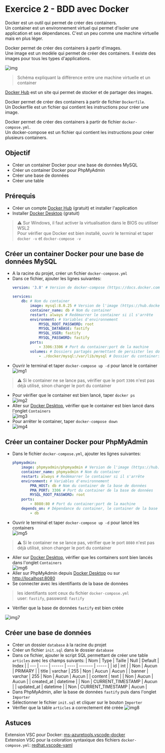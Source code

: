 # Exercice 2 - BDD avec Docker
Docker est un outil qui permet de créer des containers. <br/>
Un container est un environnement virtuel qui permet d'isoler une application et ses dépendances. C'est un peu comme une machine virtuelle mais en plus léger. <br/>

Docker permet de créer des containers à partir d'images.<br/>
Une image est un modèle qui permet de créer des containers. Il existe des images pour tous les types d'applications. <br/>

![img](https://raw.githubusercontent.com/kbrdn1/fastify-api-exo/main/assets/2/VM-vs-Docker.png)
> Schéma expliquant la différence entre une machine virtuelle et un container

[Docker Hub](https://hub.docker.com/) est un site qui permet de stocker et de partager des images. <br/>

Docker permet de créer des containers à partir de fichier `Dockerfile`. <br/>
Un Dockerfile est un fichier qui contient les instructions pour créer une image. <br/>

Docker permet de créer des containers à partir de fichier `docker-compose.yml`. <br/>
Un docker-compose est un fichier qui contient les instructions pour créer plusieurs containers. <br/>

## Objectif
- Créer un container Docker pour une base de données MySQL
- Créer un container Docker pour PhpMyAdmin
- Créer une base de données
- Créer une table

## Prérequis
- Créer un compte [Docker Hub](https://hub.docker.com/) (gratuit) et installer l'application
- Installer [Docker Desktop](https://www.docker.com/products/docker-desktop) (gratuit)
> :warning: Sur Windows, il faut activer la virtualisation dans le BIOS ou utiliser WSL2 <br/>
> Pour vérifier que Docker est bien installé, ouvrir le terminal et taper `docker -v` et `docker-compose -v`

## Créer un container Docker pour une base de données MySQL
- A la racine du projet, créer un fichier `docker-compose.yml`
- Dans ce fichier, ajouter les lignes suivantes:
    ```yml
    version: '3.8' # Version de docker-compose (https://docs.docker.com/compose/compose-file/compose-versioning/)

    services:
        db: # Nom du container
            image: mysql:8.0.25 # Version de l'image (https://hub.docker.com/_/mysql)
            container_name: db # Nom du container
            restart: always # Redémarrer le container si il s'arrête
            environment: # Variables d'environnement
                MYSQL_ROOT_PASSWORD: root
                MYSQL_DATABASE: fastify
                MYSQL_USER: fastify
                MYSQL_PASSWORD: fastify
            ports:
                - 3306:3306 # Port du container:port de la machine
            volumes: # Dossiers partagés permettant de persister les données en dehors du container
                - ./docker/mysql:/var/lib/mysql # Dossier du container:Dossier de la machine
    ```
- Ouvrir le terminal et taper `docker-compose up -d` pour lancé le container <br/>
![img1](https://raw.githubusercontent.com/kbrdn1/fastify-api-exo/main/assets/2/mysql-container/docker-compose-up.png)
> :warning: Si le container ne se lance pas, vérifier que le port `3306` n'est pas déjà utilisé, sinon changer le port du container
- Pour vérifier que le container est bien lancé, taper `docker ps` <br/>
![img2](https://raw.githubusercontent.com/kbrdn1/fastify-api-exo/main/assets/2/mysql-container/docker-ps.png)
- Aller sur [Docker Desktop](https://www.docker.com/products/docker-desktop), vérifier que le container est bien lancé dans l'onglet `Containers` <br/>
![img3](https://raw.githubusercontent.com/kbrdn1/fastify-api-exo/main/assets/2/mysql-container/docker-containers-tab.png)
- Pour arrêter le container, taper `docker-compose down` <br/>
![img4](https://raw.githubusercontent.com/kbrdn1/fastify-api-exo/main/assets/2/mysql-container/docker-compose-down.png)

## Créer un container Docker pour PhpMyAdmin
- Dans le fichier `docker-compose.yml`, ajouter les lignes suivantes:
    ```yml
    phpmyadmin:
        image: phpmyadmin/phpmyadmin # Version de l'image (https://hub.docker.com/r/phpmyadmin/phpmyadmin)
        container_name: phpmyadmin # Nom du container
        restart: always # Redémarrer le container si il s'arrête
        environment: # Variables d'environnement
            PMA_HOST: db # Nom du container de la base de données
            PMA_PORT: 3306 # Port du container de la base de données
            MYSQL_ROOT_PASSWORD: root
        ports:
            - 8080:80 # Port du container:port de la machine
        depends_on: # Dépendance du container, le container de la base de données doit être lancé avant
            - db
    ```
- Ouvrir le terminal et taper `docker-compose up -d` pour lancé les containers <br/>
![img5](https://raw.githubusercontent.com/kbrdn1/fastify-api-exo/main/assets/2/mysql-container/docker-compose-up.png)
> :warning: Si le container ne se lance pas, vérifier que le port `8080` n'est pas déjà utilisé, sinon changer le port du container
- Aller sur [Docker Desktop](https://www.docker.com/products/docker-desktop), vérifier que les containers sont bien lancés dans l'onglet `Containers` <br/>
![img6](https://raw.githubusercontent.com/kbrdn1/fastify-api-exo/main/assets/2/mysql-container/docker-containers-tab.png)
- Aller sur PhpMyAdmin depuis [Docker Desktop](https://www.docker.com/products/docker-desktop) ou sur [http://localhost:8080](http://localhost:8080)
- Se connecter avec les identifiants de la base de données
> les identifiants sont ceux du fichier `docker-compose.yml` <br/> user: `fastify`, password: `fastify`
- Vérifier que la base de données `fastify` est bien créée

![img7](https://raw.githubusercontent.com/kbrdn1/fastify-api-exo/main/assets/2/docker-compose-schema.png)

## Créer une base de données
- Créer un dossier `database` à la racine du projet
- Créer un fichier `init.sql` dans le dossier `database`
- Dans ce fichier, ajouter le script SQL permettant de créer une table `articles` avec les champs suivants:
    | Nom | Type | Taille | Null | Default | Index |
    | --- | ---- | ------ | ---- | ------- | ----- |
    | id | int |  | Non | Aucun | PRIMARY |
    | title | varchar | 255 | Non | Aucun | Aucun |
    | banner | varchar | 255 | Non | Aucun | Aucun |
    | content | text |  | Non | Aucun | Aucun |
    | created_at | datetime |  | Non | CURRENT_TIMESTAMP | Aucun |
    | updated_at | datetime |  | Non | CURRENT_TIMESTAMP | Aucun |
- Dans PhpMyAdmin, aller la base de données `fastify` puis dans l'onglet `Importer`
- Sélectionner le fichier `init.sql` et cliquer sur le bouton `Importer`
- Vérifier que la table `articles` a correctement été créée
![img8](https://raw.githubusercontent.com/kbrdn1/fastify-api-exo/main/assets/2/pma-container/pma-articles-table.png)

## Astuces
Extension VSC pour Docker: [ms-azuretools.vscode-docker](https://marketplace.visualstudio.com/items?itemName=ms-azuretools.vscode-docker) <br/>
Extension VSC pour la coloration syntaxique des fichiers `docker-compose.yml`: [redhat.vscode-yaml](https://marketplace.visualstudio.com/items?itemName=redhat.vscode-yaml) <br/>